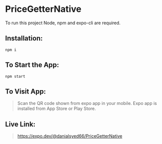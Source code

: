 # PriceGetterNative

To run this project Node, npm and expo-cli are required.

## Installation:

```
npm i
```

## To Start the App:

```
npm start
```

## To Visit App:

> Scan the QR code shown from expo app in your mobile. Expo app is installed from App Store or Play Store.

## Live Link:

> https://expo.dev/@danialsyed66/PriceGetterNative
